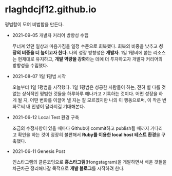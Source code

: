 # rlaghdcjf12.github.io
평범함이 모여 비범함을 만든다.

- 2021-09-05 개발자 커리어 방향성 수립

  무너져 있던 일상과 마음가짐을 일정 수준으로 회복했다. 회복의 비중을 낮추고 **성장의 비중을 더 높이고자 한다.** 나의 성장 방향성은 **개발자**. 1일 1평비에 쏟는 리소스는 현재대로 유지하고, **개발 역량을 강화**하는 데에 더 투자하고자 개발자 커리어의 방향성을 수립했다. 

- 2021-08-07 1일 1평범 시작

  오늘부터 1일 1평범을 시작했다. 1일 1평범은 성공한 사람들이 하는, 전혀 별 다를 것 없는 상식적인 평범한 것들을 하루하루 해나가고 기록하는 것이다. 어떤 성장을 하게 될 지, 어떤 변화를 이끌어 낼 지는 잘 모르겠지만 나의 이 행동으로써, 이 작은 변화로써 내 인생이 달라지길 기대해본다.

- 2021-06-12 Local Test 환경 구축
  
  조금의 수정사항이 있을 때마다 Github에 commit하고 publish될 때까지 기다리고 확인을 하는 것이 굉장히 불편해서 **Ruby를 이용한 local host 테스트 환경**을 구축했다.

- 2021-06-11 Genesis Post
  
  인스타그램의 클론코딩으로 **홍스타그램**(Hongstagram)을 개발하면서 배운 것들을 차근차근 정리해나갈 목적으로 **개발 블로그**를 시작하려 한다.